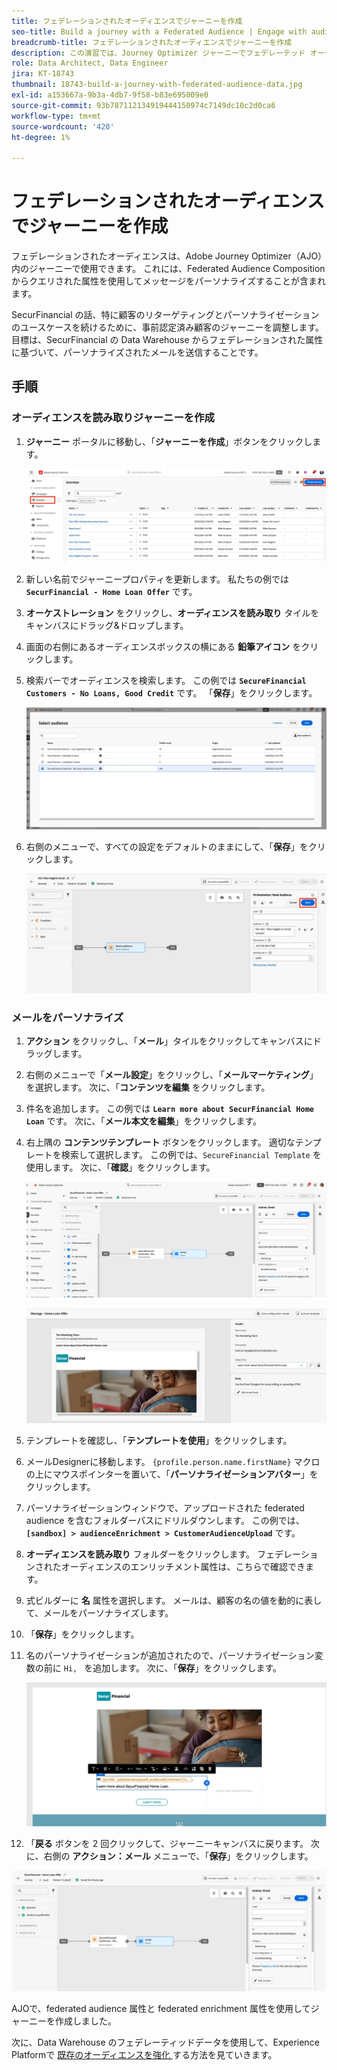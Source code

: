 ```yaml
---
title: フェデレーションされたオーディエンスでジャーニーを作成
seo-title: Build a journey with a Federated Audience | Engage with audiences directly from your data warehouse using Federated Audience Composition
breadcrumb-title: フェデレーションされたオーディエンスでジャーニーを作成
description: この演習では、Journey Optimizer ジャーニーでフェデレーテッド オーディエンスを使用します。
role: Data Architect, Data Engineer
jira: KT-18743
thumbnail: 18743-build-a-journey-with-federated-audience-data.jpg
exl-id: a153667a-9b3a-4db7-9f58-b83e695009e0
source-git-commit: 93b787112134919444150974c7149dc10c2d0ca6
workflow-type: tm+mt
source-wordcount: '420'
ht-degree: 1%

---
```


# フェデレーションされたオーディエンスでジャーニーを作成

フェデレーションされたオーディエンスは、Adobe Journey Optimizer（AJO）内のジャーニーで使用できます。 これには、Federated Audience Composition からクエリされた属性を使用してメッセージをパーソナライズすることが含まれます。

SecurFinancial の話、特に顧客のリターゲティングとパーソナライゼーションのユースケースを続けるために、事前認定済み顧客のジャーニーを調整します。 目標は、SecurFinancial の Data Warehouse からフェデレーションされた属性に基づいて、パーソナライズされたメールを送信することです。

## 手順

### オーディエンスを読み取りジャーニーを作成

1. **ジャーニー** ポータルに移動し、「**ジャーニーを作成**」ボタンをクリックします。

   ![ ジャーニーの作成 ](assets/create-journey.png)

2. 新しい名前でジャーニープロパティを更新します。 私たちの例では **`SecurFinancial - Home Loan Offer`** です。

3. **オーケストレーション** をクリックし、**オーディエンスを読み取り** タイルをキャンバスにドラッグ&amp;ドロップします。

4. 画面の右側にあるオーディエンスボックスの横にある **鉛筆アイコン** をクリックします。

5. 検索バーでオーディエンスを検索します。 この例では **`SecureFinancial Customers - No Loans, Good Credit`** です。 「**保存**」をクリックします。

   ![ ジャーニーの作成 ](assets/select-audience.png)

6. 右側のメニューで、すべての設定をデフォルトのままにして、「**保存**」をクリックします。

   ![save-audience-settings](assets/save-audience-settings.png)

### メールをパーソナライズ

1. **アクション** をクリックし、「**メール**」タイルをクリックしてキャンバスにドラッグします。

2. 右側のメニューで「**メール設定**」をクリックし、「**メールマーケティング**」を選択します。 次に、「**コンテンツを編集** をクリックします。

3. 件名を追加します。 この例では **`Learn more about SecurFinancial Home Loan`** です。 次に、「**メール本文を編集**」をクリックします。

4. 右上隅の **コンテンツテンプレート** ボタンをクリックします。 適切なテンプレートを検索して選択します。 この例では、`SecureFinancial Template` を使用します。 次に、「**確認**」をクリックします。

   ![journey-email-config](assets/journey-email-config.png)

   ![journey-email-confirm](assets/journey-email-confirm.png)

5. テンプレートを確認し、「**テンプレートを使用**」をクリックします。

6. メールDesignerに移動します。 `{profile.person.name.firstName}` マクロの上にマウスポインターを置いて、「**パーソナライゼーションアバター**」をクリックします。

7. パーソナライゼーションウィンドウで、アップロードされた federated audience を含むフォルダーパスにドリルダウンします。 この例では、**`[sandbox] > audienceEnrichment > CustomerAudienceUpload`** です。

8. **オーディエンスを読み取り** フォルダーをクリックします。 フェデレーションされたオーディエンスのエンリッチメント属性は、こちらで確認できます。

9. 式ビルダーに **名** 属性を選択します。 メールは、顧客の名の値を動的に表して、メールをパーソナライズします。

10. 「**保存**」をクリックします。

11. 名のパーソナライゼーションが追加されたので、パーソナライゼーション変数の前に `Hi, ` を追加します。 次に、「**保存**」をクリックします。

    ![journey-email-save](assets/journey-email-save.png)

12. 「**戻る** ボタンを 2 回クリックして、ジャーニーキャンバスに戻ります。 次に、右側の **アクション：メール** メニューで、「**保存**」をクリックします。

   ![save-final-journey](assets/save-final-journey.png)

AJOで、federated audience 属性と federated enrichment 属性を使用してジャーニーを作成しました。

次に、Data Warehouse のフェデレーティッドデータを使用して、Experience Platformで [ 既存のオーディエンスを強化 ](federated-audience-composition.md) する方法を見ていきます。
